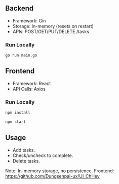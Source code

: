 ## Backend
- Framework: Gin
- Storage: In-memory (resets on restart)
- APIs: POST/GET/PUT/DELETE /tasks

### Run Locally
```bash
go run main.go
```

## Frontend
- Framework: React
- API Calls: Axios

### Run Locally
```bash
npm install 
```
```bash
npm start
```
## Usage
- Add tasks.
- Check/uncheck to complete.
- Delete tasks.

Note: In-memory storage, no persistence.
Frontend: https://github.com/Dungsenpai-ux/UI_Chilley
